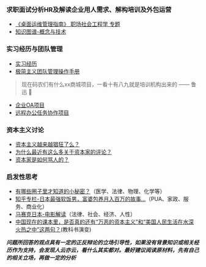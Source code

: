 ### 求职面试分析HR及解读企业用人需求、解构培训及外包运营

* [《桌面运维管理指南》 职场社会工程学 专题](https://hoochanlon.github.io/helpdesk-guide)
* [知识图谱-概念与技术](https://github.com/tywee/knowledge-graph)

### 实习经历与团队管理

* [实习经历](https://github.com/lazyparser/survivial-manual-for-interns/blob/master/article)
* [极简主义团队管理操作手册](https://github.com/lazyparser/minimalist-team-leader)

> 现在码农们有什么xx商城项目，一看十有八九就是培训机构出来的 —— 鲁迅 🤣

* [企业OA项目](https://github.com/o2oa/o2oa)
* [远程办公任务协作项目](https://github.com/a54552239/pearProject)

### 资本主义讨论

* [资本主义越来越猖狂了么？](https://www.zhihu.com/question/392938234)
* [为什么最近有这么多关于资本家的评论？](https://www.zhihu.com/question/396383768/answer/1247633041)
* [资本家是如何骂人的？](https://www.zhihu.com/question/392362882)


### 启发性思考

* [有哪些圈子里才知道的小秘密？](https://www.zhihu.com/question/49502870)（医学、法律、物理、化学等）
* [知乎专栏-日本最强软饭男，富婆包养月入百万的故事...](https://zhuanlan.zhihu.com/p/146547991)（PUA、家政、服务、商业化）
* [马赛克日本-电影解读](https://zhuanlan.zhihu.com/p/102478772)（法律、社会、经济、人性）
* [中国现在的课本里，是否真的还有“万恶的资本主义”和“美国人民生活在水深火热之中”这两句？](https://www.zhihu.com/question/43686132)(教科书演变)


***问题所回答的观点具有一定的正反辩论的立场引导性，如果没有背景知识或相关经历作为支持，会发现人云亦云，看什么其实都对。最好建议阅读原材料，先有自己的相关立场，再做一定的分析***
